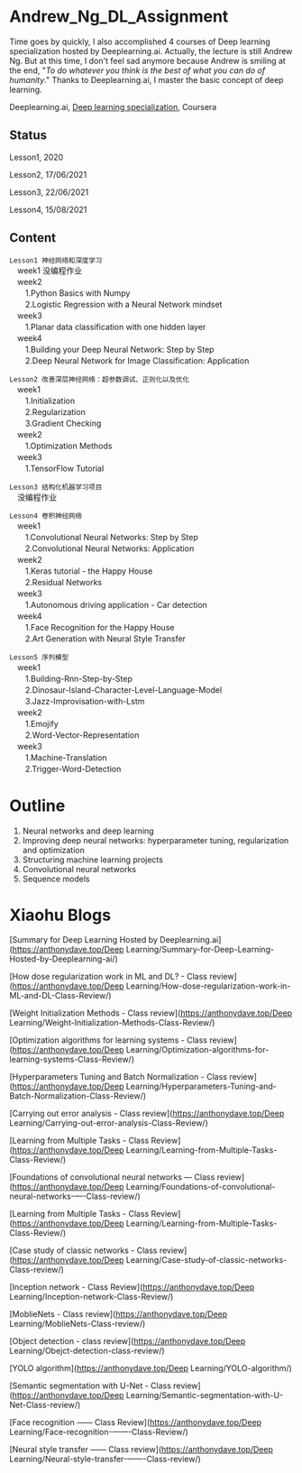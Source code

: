 ﻿# Andrew_Ng_DL_Assignment
Time goes by quickly, I also accomplished 4 courses of Deep learning specialization hosted by Deeplearning.ai. Actually, the lecture is still Andrew Ng. But at this time, I don't feel sad anymore because Andrew is smiling at the end, "*To do whatever you think is the best of what you can do of humanity*." Thanks to Deeplearning.ai, I master the basic concept of deep learning.

Deeplearning.ai, [Deep learning specialization](https://www.coursera.org/specializations/deep-learning), Coursera
## Status

Lesson1, 2020

Lesson2, 17/06/2021

Lesson3, 22/06/2021

Lesson4, 15/08/2021
## Content

`Lesson1 神经网络和深度学习`
  <br>　week1 没编程作业
  <br>　week2 
  <br>　　1.Python Basics with Numpy
  <br>　　2.Logistic Regression with a Neural Network mindset
  <br>　week3
  <br>　　1.Planar data classification with one hidden layer
  <br>　week4
  <br>　　1.Building your Deep Neural Network: Step by Step
  <br>　　2.Deep Neural Network for Image Classification: Application

`Lesson2 改善深层神经网络：超参数调试、正则化以及优化`
  <br>　week1
    <br>　　1.Initialization
    <br>　　2.Regularization
    <br>　　3.Gradient Checking
  <br>　week2
    <br>　　1.Optimization Methods
  <br>　week3
    <br>　　1.TensorFlow Tutorial

`Lesson3 结构化机器学习项目`
  <br>　没编程作业

`Lesson4 卷积神经网络`
  <br>　week1
    <br>　　1.Convolutional Neural Networks: Step by Step
    <br>　　2.Convolutional Neural Networks: Application
  <br>　week2
    <br>　　1.Keras tutorial - the Happy House
    <br>　　2.Residual Networks
  <br>　week3
	<br>　　1.Autonomous driving application - Car detection
  <br>　week4
 	<br>　　1.Face Recognition for the Happy House
	<br>　　2.Art Generation with Neural Style Transfer
	
`Lesson5 序列模型`
  <br>　week1
    <br>　　1.Building-Rnn-Step-by-Step
    <br>　　2.Dinosaur-Island-Character-Level-Language-Model
	<br>　　3.Jazz-Improvisation-with-Lstm
  <br>　week2
    <br>　　1.Emojify
    <br>　　2.Word-Vector-Representation
  <br>　week3
	<br>　　1.Machine-Translation
	<br>　　2.Trigger-Word-Detection

# Outline

1. Neural networks and deep learning
2. Improving deep neural networks: hyperparameter tuning, regularization and optimization
3. Structuring machine learning projects
4. Convolutional neural networks
5. Sequence models

# Xiaohu Blogs

[Summary for Deep Learning Hosted by Deeplearning.ai](https://anthonydave.top/Deep Learning/Summary-for-Deep-Learning-Hosted-by-Deeplearning-ai/)

[How dose regularization work in ML and DL? - Class review](https://anthonydave.top/Deep Learning/How-dose-regularization-work-in-ML-and-DL-Class-Review/)

[Weight Initialization Methods - Class review](https://anthonydave.top/Deep Learning/Weight-Initialization-Methods-Class-Review/)

[Optimization algorithms for learning systems - Class review](https://anthonydave.top/Deep Learning/Optimization-algorithms-for-learning-systems-Class-Review/)

[Hyperparameters Tuning and Batch Normalization - Class review](https://anthonydave.top/Deep Learning/Hyperparameters-Tuning-and-Batch-Normalization-Class-Review/)

[Carrying out error analysis - Class review](https://anthonydave.top/Deep Learning/Carrying-out-error-analysis-Class-Review/)

[Learning from Multiple Tasks - Class Review](https://anthonydave.top/Deep Learning/Learning-from-Multiple-Tasks-Class-Review/)

[Foundations of convolutional neural networks — Class review](https://anthonydave.top/Deep Learning/Foundations-of-convolutional-neural-networks-—-Class-review/)

[Learning from Multiple Tasks - Class Review](https://anthonydave.top/Deep Learning/Learning-from-Multiple-Tasks-Class-Review/)

[Case study of classic networks - Class review](https://anthonydave.top/Deep Learning/Case-study-of-classic-networks-Class-review/)

[Inception network - Class Review](https://anthonydave.top/Deep Learning/Inception-network-Class-Review/)

[MoblieNets - Class review](https://anthonydave.top/Deep Learning/MoblieNets-Class-review/)

[Object detection - class review](https://anthonydave.top/Deep Learning/Obejct-detection-class-review/)

[YOLO algorithm](https://anthonydave.top/Deep Learning/YOLO-algorithm/)

[Semantic segmentation with U-Net - Class review](https://anthonydave.top/Deep Learning/Semantic-segmentation-with-U-Net-Class-review/)

[Face recognition —— Class Review](https://anthonydave.top/Deep Learning/Face-recognition-——-Class-Review/)

[Neural style transfer —— Class review](https://anthonydave.top/Deep Learning/Neural-style-transfer-——-Class-review/)